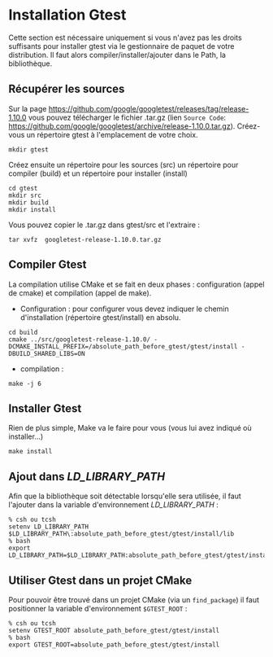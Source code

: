 # Installation Gtest

Cette section est nécessaire uniquement si vous n'avez pas les droits suffisants pour installer gtest via le gestionnaire de paquet de votre distribution. Il faut alors compiler/installer/ajouter dans le Path, la bibliothèque.

## Récupérer les sources

Sur la page https://github.com/google/googletest/releases/tag/release-1.10.0 vous pouvez télécharger le fichier .tar.gz (lien `Source Code`: https://github.com/google/googletest/archive/release-1.10.0.tar.gz). Créez-vous un répertoire gtest à l'emplacement de votre choix.

```shell
mkdir gtest
```

Créez ensuite un répertoire pour les sources (src) un répertoire pour compiler (build) et un répertoire pour installer (install)

```shell
cd gtest
mkdir src
mkdir build
mkdir install
```

Vous pouvez copier le .tar.gz dans gtest/src et l'extraire :

```shell
tar xvfz  googletest-release-1.10.0.tar.gz
```

## Compiler Gtest

La compilation utilise CMake et se fait en deux phases : configuration (appel de cmake) et compilation (appel de make).

- Configuration : pour configurer vous devez indiquer le chemin d'installation (répertoire gtest/install) en absolu.

```shell
cd build
cmake ../src/googletest-release-1.10.0/ -DCMAKE_INSTALL_PREFIX=/absolute_path_before_gtest/gtest/install -DBUILD_SHARED_LIBS=ON
```

- compilation :

```shell
make -j 6
```

## Installer Gtest

Rien de plus simple, Make va le faire pour vous (vous lui avez indiqué où installer...)

```shell
make install
```

## Ajout dans *LD_LIBRARY_PATH*

Afin que la bibliothèque soit détectable lorsqu'elle sera utilisée, il faut l'ajouter dans la variable d'environnement *LD_LIBRARY_PATH* :

```shell
% csh ou tcsh
setenv LD_LIBRARY_PATH $LD_LIBRARY_PATH\:absolute_path_before_gtest/gtest/install/lib 
% bash
export LD_LIBRARY_PATH=$LD_LIBRARY_PATH:absolute_path_before_gtest/gtest/install/lib
```

## Utiliser Gtest dans un projet CMake

Pour pouvoir être trouvé dans un projet CMake (via un `find_package`) il faut positionner la variable d'environnement `$GTEST_ROOT` :

```shell
% csh ou tcsh
setenv GTEST_ROOT absolute_path_before_gtest/gtest/install
% bash
export GTEST_ROOT=absolute_path_before_gtest/gtest/install
```
